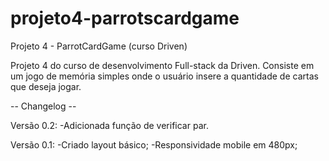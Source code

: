 # projeto4-parrotscardgame
Projeto 4 - ParrotCardGame (curso Driven)

Projeto 4 do curso de desenvolvimento Full-stack da Driven. 
Consiste em um jogo de memória simples onde o usuário insere a quantidade de cartas que deseja jogar.

-- Changelog --

Versão 0.2:
-Adicionada função de verificar par.

Versão 0.1:
-Criado layout básico;
-Responsividade mobile em 480px;
